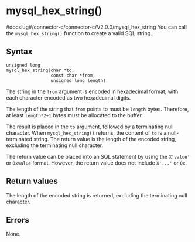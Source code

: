mysql_hex_string()
=======================================
#docslug#/connector-c/connector-c/V2.0.0/mysql_hex_string
You can call the `mysql_hex_string()` function to create a valid SQL string.

Syntax
---------------------------

```unknow
unsigned long
mysql_hex_string(char *to,
                 const char *from,
                 unsigned long length)
```



The string in the `from` argument is encoded in hexadecimal format, with each character encoded as two hexadecimal digits.

The length of the string that `from` points to must be `length` bytes. Therefore, at least `length*2+1` bytes must be allocated to the buffer.

The result is placed in the `to` argument, followed by a terminating null character. When `mysql_hex_string()` returns, the content of `to` is a null-terminated string. The return value is the length of the encoded string, excluding the terminating null character.

The return value can be placed into an SQL statement by using the `X'value'` or `0xvalue` format. However, the return value does not include `X'...'` or `0x`.

Return values
----------------------------------

The length of the encoded string is returned, excluding the terminating null character.

Errors
---------------------------

None.
